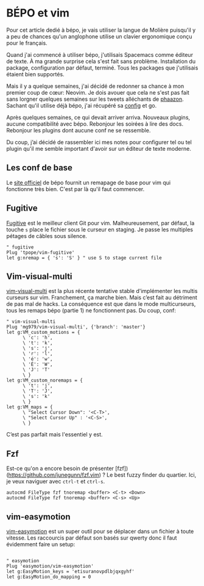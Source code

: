 # BÉPO et vim

Pour cet article dedié à bépo, je vais utiliser la langue de Molière puisqu'il y a peu de chances qu'un anglophone utilise un clavier ergonomique conçu pour le français.

Quand j'ai commencé à utiliser bépo, j'utilisais Spacemacs comme éditeur de texte. À ma grande surprise cela s'est fait sans problème. Installation du package, configuration par défaut, terminé. Tous les packages que j'utilisais étaient bien supportés.

Mais il y a quelque semaines, j'ai décidé de redonner sa chance à mon premier coup de cœur: Neovim. Je dois avouer que cela ne s'est pas fait sans lorgner quelques semaines sur les tweets alléchants de [phaazon](https://twitter.com/phaazon_/status/1249478873424842753). Sachant qu'il utilise déjà bépo, j'ai récupéré sa [config](https://github.com/phaazon/config/tree/master/nvim) et go.

Après quelques semaines, ce qui devait arriver arriva. Nouveaux plugins, aucune compatibilité avec bépo. Rebonjour les soirées à lire des docs. Rebonjour les plugins dont aucune conf ne se ressemble.

Du coup, j’ai décidé de rassembler ici mes notes pour configurer tel ou tel plugin qu'il me semble important d'avoir sur un éditeur de texte moderne.

## Les conf de base

Le [site officiel](https://bepo.fr/wiki/Vim#.7E.2F.vimrc) de bépo fournit un remapage de base pour vim qui fonctionne très bien. C'est par là qu'il faut commencer.

## Fugitive

[Fugitive](https://github.com/tpope/vim-fugitive) est le meilleur client Git pour vim. Malheureusement, par défaut, la touche `s` place le fichier sous le curseur en staging. Je passe les multiples pétages de câbles sous silence.

```
" fugitive
Plug 'tpope/vim-fugitive'
let g:nremap = { 's': 'S' } " use S to stage current file
```

## Vim-visual-multi

[vim-visual-multi](https://github.com/mg979/vim-visual-multi) est la plus récente tentative stable d'implémenter les multis curseurs sur vim. Franchement, ça marche bien. Mais c’est fait au détriment de pas mal de hacks. La conséquence est que dans le mode multicurseurs, tous les remaps bépo (partie 1) ne fonctionnent pas. Du coup, conf:

```
" vim-visual-multi
Plug 'mg979/vim-visual-multi', {'branch': 'master'}
let g:VM_custom_motions = {
      \ 'c': 'h',
      \ 't': 'k',
      \ 's': 'j',
      \ 'r': 'l',
      \ 'é': 'w',
      \ 'É': 'W',
      \ 'J': 'T'
      \ }
let g:VM_custom_noremaps = {
      \ 't': 'j',
      \ 'T': 'J',
      \ 's': 'k'
      \ }
let g:VM_maps = {
      \ "Select Cursor Down": '<C-T>',
      \ "Select Cursor Up" : '<C-S>',
      \ }

```

C’est pas parfait mais l'essentiel y est.

## Fzf

Est-ce qu'on a encore besoin de présenter [fzf])(https://github.com/junegunn/fzf.vim) ? Le best fuzzy finder du quartier. Ici, je veux naviguer avec `ctrl-t` et `ctrl-s`.

```
autocmd FileType fzf tnoremap <buffer> <C-t> <Down>
autocmd FileType fzf tnoremap <buffer> <C-s> <Up>
```

## vim-easymotion

[vim-easymotion](https://github.com/easymotion/vim-easymotion) est un super outil pour se déplacer dans un fichier à toute vitesse. Les raccourcis par défaut son basés sur qwerty donc il faut évidemment faire un setup:

```

" easymotion
Plug 'easymotion/vim-easymotion'
let g:EasyMotion_keys = 'etisuranovpdlbjqxgyhf'
let g:EasyMotion_do_mapping = 0

```

```

```
